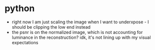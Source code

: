 # python
- right now I am just scaling the image when I want to underxpose - I should be clipping the low end instead
- the psnr is on the normalized image, which is not accounting for luminance in the reconstruction? idk, it's not lining up with my visual expectations

